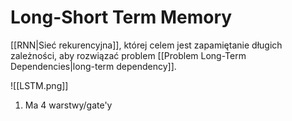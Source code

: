 # Long-Short Term Memory

[[RNN|Sieć rekurencyjna]], której celem jest zapamiętanie długich zależności, aby rozwiązać problem [[Problem Long-Term Dependencies|long-term dependency]].

![[LSTM.png]]

1. Ma 4 warstwy/gate'y

